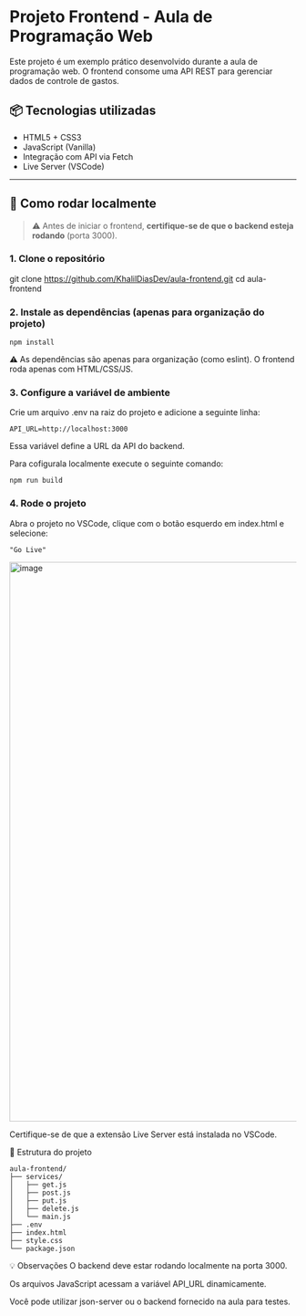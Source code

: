 # Projeto Frontend - Aula de Programação Web

Este projeto é um exemplo prático desenvolvido durante a aula de programação web. O frontend consome uma API REST para gerenciar dados de controle de gastos.

## 📦 Tecnologias utilizadas

- HTML5 + CSS3
- JavaScript (Vanilla)
- Integração com API via Fetch
- Live Server (VSCode)

---

## 🚀 Como rodar localmente

> ⚠️ Antes de iniciar o frontend, **certifique-se de que o backend esteja rodando** (porta 3000).

### 1. Clone o repositório


git clone https://github.com/KhalilDiasDev/aula-frontend.git
cd aula-frontend
 ### 2. Instale as dependências (apenas para organização do projeto)
```
npm install
```
⚠️ As dependências são apenas para organização (como eslint). O frontend roda apenas com HTML/CSS/JS.

### 3. Configure a variável de ambiente
Crie um arquivo .env na raiz do projeto e adicione a seguinte linha:
```
API_URL=http://localhost:3000
```
Essa variável define a URL da API do backend.

Para cofigurala localmente execute o seguinte comando:
```
npm run build
```

### 4. Rode o projeto
Abra o projeto no VSCode, clique com o botão esquerdo em index.html e selecione:
```
"Go Live"
```
<img width="1856" height="981" alt="image" src="https://github.com/user-attachments/assets/72a1d933-afa3-4e37-9564-48dd3d8890c3" />

Certifique-se de que a extensão Live Server está instalada no VSCode.

📁 Estrutura do projeto
```
aula-frontend/
├── services/
│   ├── get.js
│   ├── post.js
│   ├── put.js
│   ├── delete.js
│   └── main.js
├── .env
├── index.html
├── style.css
└── package.json

```
💡 Observações
O backend deve estar rodando localmente na porta 3000.

Os arquivos JavaScript acessam a variável API_URL dinamicamente.

Você pode utilizar json-server ou o backend fornecido na aula para testes.


